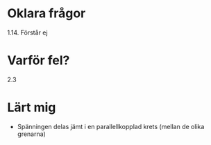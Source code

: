 # Oklara frågor
1.14. Förstår ej

# Varför fel? 
2.3

# Lärt mig
- Spänningen delas jämt i en parallellkopplad krets (mellan de olika grenarna)
